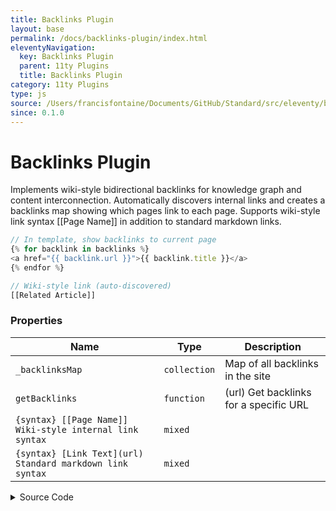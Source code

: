 ```yaml
---
title: Backlinks Plugin
layout: base
permalink: /docs/backlinks-plugin/index.html
eleventyNavigation:
  key: Backlinks Plugin
  parent: 11ty Plugins
  title: Backlinks Plugin
category: 11ty Plugins
type: js
source: /Users/francisfontaine/Documents/GitHub/Standard/src/eleventy/backlinks.js
since: 0.1.0
---
```


# Backlinks Plugin

Implements wiki-style bidirectional backlinks for knowledge graph and content interconnection. Automatically discovers internal links and creates a backlinks map showing which pages link to each page. Supports wiki-style link syntax [[Page Name]] in addition to standard markdown links.

```js
// In template, show backlinks to current page
{% for backlink in backlinks %}
<a href="{{ backlink.url }}">{{ backlink.title }}</a>
{% endfor %}

// Wiki-style link (auto-discovered)
[[Related Article]]
```

### Properties

| Name | Type | Description |
|------|------|-------------|
| `_backlinksMap` | `collection` | Map of all backlinks in the site |
| `getBacklinks` | `function` | (url) Get backlinks for a specific URL |
| `{syntax} [[Page Name]] Wiki-style internal link syntax` | `mixed` |  |
| `{syntax} [Link Text](url) Standard markdown link syntax` | `mixed` |  |

<details>
<summary><span class="button">Source Code</span></summary>

```javascript
function slugify(str) {
  return str
    .toLowerCase()
    .normalize("NFD")
    .replace(/[\u0300-\u036f]/g, "")
    .replace(/[^a-z0-9]+/g, "-")
    .replace(/(^-|-$)+/g, "");
}

export default function (eleventyConfig, options = {}) {
  let backlinksMap = null;

  eleventyConfig.on("eleventy.before", () => {
    backlinksMap = null;
  });

  eleventyConfig.addCollection("_backlinksMap", function (collectionApi) {
    const map = new Map();
    const allPages = collectionApi.getAll();

    allPages.forEach((page) => {
      if (page.url) {
        map.set(page.url, []);
      }
    });

    allPages.forEach((sourcePage) => {
      // Read content from the file system
      let content = null;

      if (sourcePage.inputPath) {
        try {
          content = fs.readFileSync(sourcePage.inputPath, "utf-8");
        } catch (err) {
          // Skip files that can't be read
          return;
        }
      }

      if (typeof content !== "string") {
        return;
      }

      const wikiLinks = content.match(/\[\[([^\]]+)\]\]/g) || [];
      const wikiTargets = wikiLinks
        .map((link) => {
          const match = link.match(/\[\[([^\]|]+)(?:\|[^\]]+)?\]\]/);
          return match ? match[1].trim() : null;
        })
        .filter(Boolean);

      const mdLinks = content.match(/\[([^\]]+)\]\(([^)]+)\)/g) || [];
      const mdTargets = mdLinks
        .map((link) => {
          const match = link.match(/\[([^\]]+)\]\(([^)]+)\)/);
          return match ? match[2].trim() : null;
        })
        .filter((target) => {
          // Only include internal links (not images, not external URLs)
          return (
            target &&
            !target.startsWith("http://") &&
            !target.startsWith("https://") &&
            !target.includes("/public/img/") &&
            !target.includes("/attachments/") &&
            !target.includes("/assets/")
          );
        });

      const allTargets = [...wikiTargets, ...mdTargets];

      allTargets.forEach((target) => {
        const decodedTarget = decodeURIComponent(target);
        const normalized = slugify(
          decodedTarget
            .replace(/\.md$/, "")
            .replace(/^\.\//, "")
            .replace(/^\//, ""),
        );

        const targetPage = allPages.find((p) => {
          const slug = p.fileSlug ? slugify(p.fileSlug) : null;
          const path = p.url
            ?.toLowerCase()
            .replace(/^\//, "")
            .replace(/\/$/, "");

          return slug === normalized || path === normalized;
        });

        if (targetPage && targetPage.url) {
          const backlinks = map.get(targetPage.url);
          if (!backlinks.find((b) => b.url === sourcePage.url)) {
            backlinks.push(sourcePage);
          }
        }
      });
    });

    backlinksMap = map;

    // Inject backlinks directly into each page's data
    allPages.forEach((page) => {
      page.data.backlinks = map.get(page.url) || [];
    });

    return map;
  });
}
```

</details>

